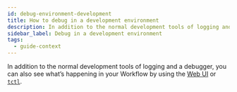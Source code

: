 ```yaml
---
id: debug-environment-development
title: How to debug in a development environment
description: In addition to the normal development tools of logging and a debugger, you can also see what’s happening in your Workflow by using the Web UI and tctl.
sidebar_label: Debug in a development environment
tags:
  - guide-context
---
```


In addition to the normal development tools of logging and a debugger, you can also see what’s happening in your Workflow by using the [Web UI](/web-ui) or [`tctl`](/tctl/).
